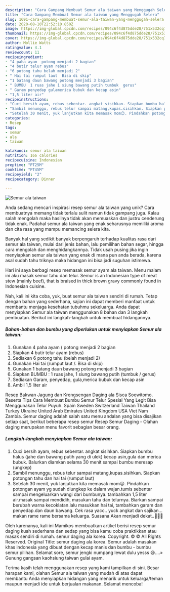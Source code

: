 ```yaml
---
description: "Cara Gampang Membuat Semur ala taiwan yang Menggugah Selera"
title: "Cara Gampang Membuat Semur ala taiwan yang Menggugah Selera"
slug: 1691-cara-gampang-membuat-semur-ala-taiwan-yang-menggugah-selera
date: 2020-08-10T22:52:10.850Z
image: https://img-global.cpcdn.com/recipes/094c6f4d875dde28/751x532cq70/semur-ala-taiwan-foto-resep-utama.jpg
thumbnail: https://img-global.cpcdn.com/recipes/094c6f4d875dde28/751x532cq70/semur-ala-taiwan-foto-resep-utama.jpg
cover: https://img-global.cpcdn.com/recipes/094c6f4d875dde28/751x532cq70/semur-ala-taiwan-foto-resep-utama.jpg
author: Mollie Watts
ratingvalue: 4.1
reviewcount: 11
recipeingredient:
- "4 paha ayam  potong menjadi 2 bagian"
- "4 butir telur ayam rebus"
- "6 potong tahu belah menjadi 2"
- " Hai tai rumput laut  Bisa di skip"
- "1 batang daun bawang potong menjadi 3 bagian"
- " BUMBU  1 ruas jahe 1 siung bawang putih tumbuk  gerus"
- " Garam penyedap gulamerica bubuk dan kecap asin"
- "1,5 liter air"
recipeinstructions:
- "Cuci bersih ayam, rebus sebentar. angkat sisihkan. Siapkan bumbu halus (jahe dan bawang putih yang di ulek) kecap asin,gula dan merica bubuk. Balurkan diamkan selama 30 menit sampai bumbu meresap (ungkep)"
- "Sambil menunggu, rebus telur sampai matang,kupas.sisihkan. Siapkan potongan tahu dan hai tai (rumput laut)"
- "Setelah 30 menit, yuk lanjutkan kita memasak mom😉. Pindahkan potongan ayam yg sudah diungkep ke dalam wajan.tumis sebentar sampai mengeluarkan wangi dari bumbunya. tambahkan 1,5 liter air.masak sampai mendidih, masukan tahu dan telurnya. Biarkan sampai berubah warna kecoklatan.lalu masukkan hai tai, tambahkan garam dan penyedap.dan daun bawang. Cek rasa yacc.. yuck angkat dan sajikan... makan rame rame bersama keluarga. Suasana Akan menjadi dekat..🥰🥰🥰"
categories:
- Resep
tags:
- semur
- ala
- taiwan

katakunci: semur ala taiwan 
nutrition: 166 calories
recipecuisine: Indonesian
preptime: "PT25M"
cooktime: "PT45M"
recipeyield: "2"
recipecategory: Dinner

---
```



![Semur ala taiwan](https://img-global.cpcdn.com/recipes/094c6f4d875dde28/751x532cq70/semur-ala-taiwan-foto-resep-utama.jpg)

Anda sedang mencari inspirasi resep semur ala taiwan yang unik? Cara membuatnya memang tidak terlalu sulit namun tidak gampang juga. Kalau salah mengolah maka hasilnya tidak akan memuaskan dan justru cenderung tidak enak. Padahal semur ala taiwan yang enak seharusnya memiliki aroma dan cita rasa yang mampu memancing selera kita.

Banyak hal yang sedikit banyak berpengaruh terhadap kualitas rasa dari semur ala taiwan, mulai dari jenis bahan, lalu pemilihan bahan segar, hingga cara mengolah dan menghidangkannya. Tidak usah pusing jika ingin menyiapkan semur ala taiwan yang enak di mana pun anda berada, karena asal sudah tahu triknya maka hidangan ini bisa jadi suguhan istimewa.

Hari ini saya berbagi resep memasak semur ayam ala taiwan. Menu malam ini aku masak semur tahu dan telur. Semur is an Indonesian type of meat stew (mainly beef), that is braised in thick brown gravy commonly found in Indonesian cuisine.


Nah, kali ini kita coba, yuk, buat semur ala taiwan sendiri di rumah. Tetap dengan bahan yang sederhana, sajian ini dapat memberi manfaat untuk membantu menjaga kesehatan tubuhmu sekeluarga. Anda dapat menyiapkan Semur ala taiwan menggunakan 8 bahan dan 3 langkah pembuatan. Berikut ini langkah-langkah untuk membuat hidangannya.

<!--inarticleads1-->

##### Bahan-bahan dan bumbu yang diperlukan untuk menyiapkan Semur ala taiwan:

1. Gunakan 4 paha ayam ( potong menjadi 2 bagian
1. Siapkan 4 butir telur ayam (rebus)
1. Sediakan 6 potong tahu (belah menjadi 2)
1. Gunakan  Hai tai (rumput laut /. Bisa di skip)
1. Gunakan 1 batang daun bawang potong menjadi 3 bagian
1. Siapkan  BUMBU : 1 ruas jahe, 1 siung bawang putih (tumbuk / gerus)
1. Sediakan  Garam, penyedap, gula,merica bubuk dan kecap asin
1. Ambil 1,5 liter air


Resep Bakwan Jagung dan Krengsengan Daging ala Sisca Soewitomo. Beserta Tips Cara Membuat Bumbu Semur Telur Spesial Yang Legit Bisa Menggunakan Telur Puyuh. Spain Sweden Switzerland Taiwan Thailand Turkey Ukraine United Arab Emirates United Kingdom USA Viet Nam Zambia. Semur daging adalah salah satu menu andalan yang bisa disajikan setiap saat, berikut beberapa resep semur Resep Semur Daging - Olahan daging merupakan menu favorit sebagian besar orang. 

<!--inarticleads2-->

##### Langkah-langkah menyiapkan Semur ala taiwan:

1. Cuci bersih ayam, rebus sebentar. angkat sisihkan. Siapkan bumbu halus (jahe dan bawang putih yang di ulek) kecap asin,gula dan merica bubuk. Balurkan diamkan selama 30 menit sampai bumbu meresap (ungkep)
1. Sambil menunggu, rebus telur sampai matang,kupas.sisihkan. Siapkan potongan tahu dan hai tai (rumput laut)
1. Setelah 30 menit, yuk lanjutkan kita memasak mom😉. Pindahkan potongan ayam yg sudah diungkep ke dalam wajan.tumis sebentar sampai mengeluarkan wangi dari bumbunya. tambahkan 1,5 liter air.masak sampai mendidih, masukan tahu dan telurnya. Biarkan sampai berubah warna kecoklatan.lalu masukkan hai tai, tambahkan garam dan penyedap.dan daun bawang. Cek rasa yacc.. yuck angkat dan sajikan... makan rame rame bersama keluarga. Suasana Akan menjadi dekat..🥰🥰🥰


Oleh karenanya, kali ini Mamikos membuatkan artikel berisi resep semur daging kuah sederhana dan sedap yang bisa kamu coba praktikkan atau masak sendiri di rumah. semur daging ala korea. Copyright. © © All Rights Reserved. Original Title: semur daging ala korea. Semur adalah masakan khas indonesia yang dibuat dengan kecap manis dan bumbu - bumbu semur pilihan. Selamat sore, semur jengki numpang lewat dulu yesss 😆.…» Gunung gangsan kaohsiung taiwan gulai ayam. 

Terima kasih telah menggunakan resep yang kami tampilkan di sini. Besar harapan kami, olahan Semur ala taiwan yang mudah di atas dapat membantu Anda menyiapkan hidangan yang menarik untuk keluarga/teman maupun menjadi ide untuk berjualan makanan. Selamat mencoba!
